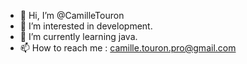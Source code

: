 - 👋 Hi, I’m @CamilleTouron
- 👀 I’m interested in development.
- 🌱 I’m currently learning java.
- 📫 How to reach me : camille.touron.pro@gmail.com

<!---
CamilleTouron/CamilleTouron is a ✨ special ✨ repository because its `README.md` (this file) appears on your GitHub profile.
You can click the Preview link to take a look at your changes.
--->
